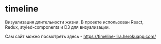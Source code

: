 # timeline
Визуализация длительности жизни.
В проекте использован React, Redux, styled-components и D3 для визуализации.

Сам сайт можно посмотреть здесь - https://timeline-lira.herokuapp.com/
